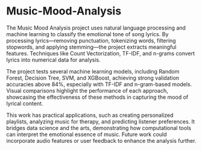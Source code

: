 # Music-Mood-Analysis
The Music Mood Analysis project uses natural language processing and machine learning to classify the emotional tone of song lyrics. By processing lyrics—removing punctuation, tokenizing words, filtering stopwords, and applying stemming—the project extracts meaningful features. Techniques like Count Vectorization, TF-IDF, and n-grams convert lyrics into numerical data for analysis.

The project tests several machine learning models, including Random Forest, Decision Tree, SVM, and XGBoost, achieving strong validation accuracies above 84%, especially with TF-IDF and n-gram-based models. Visual comparisons highlight the performance of each approach, showcasing the effectiveness of these methods in capturing the mood of lyrical content.

This work has practical applications, such as creating personalized playlists, analyzing music for therapy, and predicting listener preferences. It bridges data science and the arts, demonstrating how computational tools can interpret the emotional essence of music. Future work could incorporate audio features or user feedback to enhance the analysis further.
